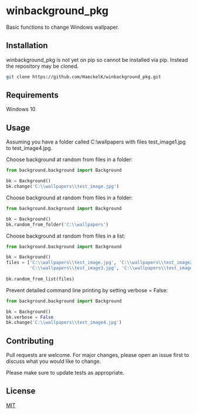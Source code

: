 # winbackground_pkg

Basic functions to change Windows wallpaper.

## Installation

winbackground_pkg is not yet on pip so cannot be installed via pip. Instead the repository may be cloned.

```bash
git clone https://github.com/HaeckelK/winbackground_pkg.git
```

## Requirements
Windows 10

## Usage

Assuming you have a folder called C:\\wallpapers with files test_image1.jpg to test_image4.jpg.

Choose background at random from files in a folder:
```python
from background.background import Background

bk = Background()
bk.change('C:\\wallpapers\\test_image.jpg')
```

Choose background at random from files in a folder:
```python
from background.background import Background

bk = Background()
bk.random_from_folder('C:\\wallpapers')
```

Choose background at random from files in a list:
```python
from background.background import Background

bk = Background()
files = ['C:\\wallpapers\\test_image.jpg', 'C:\\wallpapers\\test_image2.jpg',
         'C:\\wallpapers\\test_image3.jpg', 'C:\\wallpapers\\test_image4.jpg']
        
bk.random_from_list(files)
```

Prevent detailed command line printing by setting verbose = False:
```python
from background.background import Background

bk = Background()
bk.verbose = False
bk.change('C:\\wallpapers\\test_image4.jpg')
```

## Contributing
Pull requests are welcome. For major changes, please open an issue first to discuss what you would like to change.

Please make sure to update tests as appropriate.

## License
[MIT](LICENSE.md)